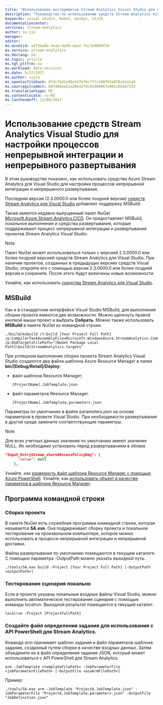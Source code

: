 ```yaml
---
title: "Использование инструментов Stream Analytics Visual Studio для настройки процессов непрерывной интеграции и непрерывного развертывания | Документация Майкрософт"
description: "Руководство по использованию средств Stream Analytics Visual Studio для настройки процессов непрерывной интеграции и непрерывного развертывания."
keywords: visual studio, NuGet, DevOps, CI/CD
documentationcenter: 
services: stream-analytics
author: su-jie
manager: 
editor: 
ms.assetid: a473ea0a-3eaa-4e5b-aaa1-fec7e9069f20
ms.service: stream-analytics
ms.devlang: na
ms.topic: article
ms.tgt_pltfrm: na
ms.workload: data-services
ms.date: 9/27/2017
ms.author: sujie
ms.openlocfilehash: 0fdc7bd1a98e147bf6c7f7c290f03a878c83a1a9
ms.sourcegitcommit: b07d06ea51a20e32fdc61980667e801cb5db7333
ms.translationtype: MT
ms.contentlocale: ru-RU
ms.lasthandoff: 12/08/2017
---
```

# <a name="use-stream-analytics-visual-studio-tools-to-set-up-a-continuous-integration-and-deployment-process"></a>Использование средств Stream Analytics Visual Studio для настройки процессов непрерывной интеграции и непрерывного развертывания
В этом руководстве показано, как использовать средства Azure Stream Analytics для Visual Studio для настройки процессов непрерывной интеграции и непрерывного развертывания.

Последняя версия (2.3.0000.0 или более поздней версии) [средств Stream Analytics для Visual Studio](https://docs.microsoft.com/azure/stream-analytics/stream-analytics-tools-for-visual-studio) добавляет поддержку MSBuild.

Также имеется недавно выпущенный пакет NuGet [Microsoft.Azure.Stream Analytics.CICD](https://www.nuget.org/packages/Microsoft.Azure.StreamAnalytics.CICD/). Он предоставляет MSBuild, локальное выполнение и средства развертывания, которые поддерживают процесс непрерывной интеграции и развертывания проектов Stream Analytics Visual Studio. 
> [!NOTE] 
Пакет NuGet может использоваться только с версией 2.3.0000.0 или более поздней версией средств Stream Analytics для Visual Studio. При наличии проектов, созданных в предыдущих версиях средств Visual Studio, откройте его с помощью версии 2.3.0000.0 или более поздней версии и сохраните. После этого будут включены новые возможности. 

Узнайте, как использовать [средства Stream Analytics для Visual Studio](https://docs.microsoft.com/azure/stream-analytics/stream-analytics-tools-for-visual-studio).

## <a name="msbuild"></a>MSBuild
Как и в стандартном интерфейсе Visual Studio MSBuild, для выполнения сборки проекта имеются две возможности. Можно щелкнуть правой кнопкой мыши проект и выбрать **Собрать**. Можно также использовать **MSBuild** в пакете NuGet из командной строки.
```
./build/msbuild /t:build [Your Project Full Path] /p:CompilerTaskAssemblyFile=Microsoft.WindowsAzure.StreamAnalytics.Common.CompileService.dll  /p:ASATargetsFilePath="[NuGet Package Local Path]\build\StreamAnalytics.targets"

```

При успешном выполнении сборки проекта Stream Analytics Visual Studio создаются два файла шаблона Azure Resource Manager в папке **bin/[Debug/Retail]/Deploy**: 

*  файл шаблона Resource Manager;

       [ProjectName].JobTemplate.json 

*  файл параметров Resource Manager.

       [ProjectName].JobTemplate.parameters.json   

Параметры по умолчанию в файле parameters.json на основе параметров в проекте Visual Studio. При необходимости развертывания в другой среде замените соответствующие параметры.

> [!NOTE] 
Для всех учетных данных значения по умолчанию имеют значение NULL. Их *необходимо* установить перед развертыванием в облаке.

```json
"Input_EntryStream_sharedAccessPolicyKey": {
      "value": null
    },
```
Узнайте, как [развернуть файл шаблона Resource Manager с помощью Azure PowerShell](https://docs.microsoft.com/azure/azure-resource-manager/resource-group-template-deploy). Узнайте, как [использовать объект в качестве параметра в шаблоне Resource Manager](https://docs.microsoft.com/azure/architecture/building-blocks/extending-templates/objects-as-parameters).


## <a name="command-line-tool"></a>Программа командной строки

### <a name="build-the-project"></a>Сборка проекта
В пакете NuGet есть служебная программа командной строки, которая называется **SA.exe**. Она поддерживает сборку проекта и локальное тестирование на произвольном компьютере, которое можно использовать в процессе непрерывной интеграции и непрерывной доставки. 

Файлы развертывания по умолчанию помещаются в текущем каталоге. С помощью параметра -OutputPath можно указать выходной путь.

```
./tools/SA.exe build -Project [Your Project Full Path] [-OutputPath <outputPath>] 
```

### <a name="test-the-script-locally"></a>Тестирование сценария локально

Если в проекте указаны локальные входные файлы Visual Studio, можно выполнить автоматическое тестирование сценария с помощью команды *localrun*. Выходной результат помещается в текущий каталог.
 
```
localrun -Project [ProjectFullPath]
```

### <a name="generate-a-job-definition-file-to-use-with-the-stream-analytics-powershell-api"></a>Создайте файл определения задания для использования с API PowerShell для Stream Analytics.

Команда *arm* принимает шаблон задания и файл параметров шаблона задания, созданный путем сборки в качестве входных данных. Затем объедините их в файл определения задания JSON, который может использоваться с API PowerShell для Stream Analytics.

```
arm -JobTemplate <templateFilePath> -JobParameterFile <jobParameterFilePath> [-OutputFile <asaArmFilePath>]
```
Пример:
```
./tools/SA.exe arm -JobTemplate "ProjectA.JobTemplate.json" -JobParameterFile "ProjectA.JobTemplate.parameters.json" -OutputFile "JobDefinition.json" 
```


